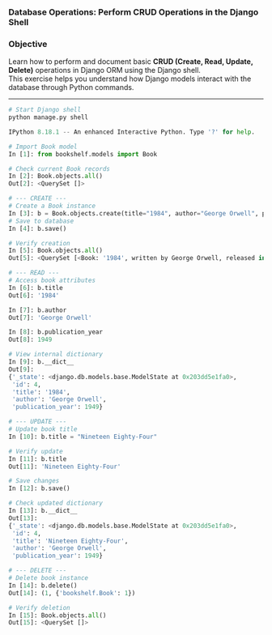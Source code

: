 ### Database Operations: Perform CRUD Operations in the Django Shell



### Objective
Learn how to perform and document basic **CRUD (Create, Read, Update, Delete)** operations in Django ORM using the Django shell.  
This exercise helps you understand how Django models interact with the database through Python commands.

---

```python
# Start Django shell
python manage.py shell

IPython 8.18.1 -- An enhanced Interactive Python. Type '?' for help.

# Import Book model
In [1]: from bookshelf.models import Book

# Check current Book records
In [2]: Book.objects.all()
Out[2]: <QuerySet []>

# --- CREATE ---
# Create a Book instance
In [3]: b = Book.objects.create(title="1984", author="George Orwell", publication_year=1949)
# Save to database
In [4]: b.save()

# Verify creation
In [5]: Book.objects.all()
Out[5]: <QuerySet [<Book: '1984', written by George Orwell, released in 1949>]>

# --- READ ---
# Access book attributes
In [6]: b.title
Out[6]: '1984'

In [7]: b.author
Out[7]: 'George Orwell'

In [8]: b.publication_year
Out[8]: 1949

# View internal dictionary
In [9]: b.__dict__
Out[9]:
{'_state': <django.db.models.base.ModelState at 0x203dd5e1fa0>,
 'id': 4,
 'title': '1984',
 'author': 'George Orwell',
 'publication_year': 1949}

# --- UPDATE ---
# Update book title
In [10]: b.title = "Nineteen Eighty-Four"

# Verify update
In [11]: b.title
Out[11]: 'Nineteen Eighty-Four'

# Save changes
In [12]: b.save()

# Check updated dictionary
In [13]: b.__dict__
Out[13]:
{'_state': <django.db.models.base.ModelState at 0x203dd5e1fa0>,
 'id': 4,
 'title': 'Nineteen Eighty-Four',
 'author': 'George Orwell',
 'publication_year': 1949}

# --- DELETE ---
# Delete book instance
In [14]: b.delete()
Out[14]: (1, {'bookshelf.Book': 1})

# Verify deletion
In [15]: Book.objects.all()
Out[15]: <QuerySet []>
